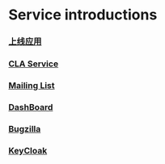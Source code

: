 # Service introductions
### [上线应用](/service/app)
### [CLA Service](/service/cla)
### [Mailing List](/service/mailinglist)
### [DashBoard](/service/dashboard)
### [Bugzilla](/service/bugzilla)
### [KeyCloak](/service/keycloak)

